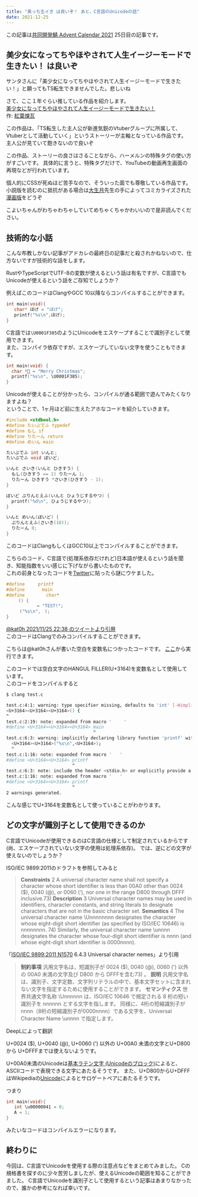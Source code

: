 ```yaml
---
title: "美っち生イき は良いぞ！ あと、C言語のUnicodeの話"
date: 2021-12-25
---
```


この記事は[共同開発鯖 Advent Calendar 2021](https://qiita.com/advent-calendar/2021/growthers) 25日目の記事です。
## 美少女になってちやほやされて人生イージーモードで生きたい！ は良いぞ
サンタさんに「美少女になってちやほやされて人生イージーモードで生きたい！」と願ってもTS転生できませんでした。悲しいね

さて、ここ１年ぐらい推している作品を紹介します。  
[美少女になってちやほやされて人生イージーモードで生きたい！](https://syosetu.org/novel/217501/)  
作: [紅葉煉瓦](https://twitter.com/akaba_renga?isogp=false)  

この作品は、「TS転生した主人公が新進気鋭のVtuberグループに所属して、Vtuberとして活動していく」というストーリーが主軸となっている作品です。
主人公が見ていて飽きないので良いぞ

この作品、ストーリーの良さはさることながら、ハーメルンの特殊タグの使い方がすごいです。
具体的に言うと、特殊タグだけで、YouTubeの動画再生画面の再現などが行われています。

個人的にCSSが死ぬほど苦手なので、そういった面でも尊敬している作品です。
小説版を読むのに抵抗がある場合は[大生月](https://twitter.com/NmnmOtk)先生の手によってコミカライズされた[漫画版](https://seiga.nicovideo.jp/comic/56102?track=verticalwatch_epinfo1)をどうぞ

こよいちゃんがわちゃわちゃしていてめちゃくちゃかわいいので是非読んでください。


## 技術的な小話
こんな布教しかない記事がアドカレの最終日の記事だと殺されかねないので、仕方ないですが技術的な話をします。  

RustやTypeScriptでUTF-8の変数が使えるという話は有名ですが、C言語でもUnicodeが使えるという話をご存知でしょうか？  


例えばこのコードはClangやGCC 10以降ならコンパイルすることができます。  

```c
int main(void){
   char* ほげ = "ほげ";
   printf("%s\n",ほげ);
}
```

C言語では`\U0001F385`のようにUnicodeをエスケープすることで識別子として使用できます。  
また、コンパイラ依存ですが、エスケープしていない文字を使うこともできます。  
  
  
  

```c
int main(void) {
  char *🎅 = "Merry Christmas";
  printf("%s\n", \U0001F385);
}
```  


Unicodeが使えることが分かったら、コンパイルが通る範囲で遊んでみたくなりますよね？  
ということで、1ヶ月ほど前に生えたアホなコードを紹介していきます。  
  
```c
#include <stdbool.h>
#define たいぷでふ typedef
#define もし if
#define りたーん return
#define めいん main

たいぷでふ int いんと;
たいぷでふ void ぼいど;

いんと さいき(いんと ひきすう) {
  もし(ひきすう == 1) りたーん 1;
  りたーん ひきすう *さいき(ひきすう - 1);
}

ぼいど ぷりんとえふ(いんと ひょうじするやつ) {
  printf("%d\n", ひょうじするやつ);
}

いんと めいん(ぼいど) {
  ぷりんとえふ(さいき(10));
  りたーん 0;
}
```
  
このコードはClangもしくはGCC10以上でコンパイルすることができます。

こちらのコード、C言語で(処理系依存だけれど)日本語が使えるという話を聞き、知能指数をいい感じに下げながら書いたものです。  
これの前身となったコードを[Twitter](https://twitter.com/yuki_yuigishi/status/1463394403683160067?s=20)に貼ったら謎にウケました。


```c
#define ㅤㅤ printf
#define ㅤㅤㅤ main
#define ㅤㅤㅤㅤ char*
ㅤㅤㅤ() {
  ㅤㅤㅤㅤ ㅤ = "TEST!";
  ㅤㅤ("%s\n",ㅤ);
}
```
[@kat0h 2021/11/25 22:38 のツイートより引用  ](https://twitter.com/kat0h/status/1463864756654071816?isogp=false)  
このコードはClangでのみコンパイルすることができます。  

こちらは@kat0hさんが書いた空白を変数名につかったコードです。 [ここ](https://paiza.io/projects/9Mjar0LlF2FMnU_4_Xzf_Q)から実行できます。  

このコードでは空白文字のHANGUL FILLER(U+3164)を変数名として使用しています。  
このコードをコンパイルすると  
```bash
$ clang test.c

test.c:4:1: warning: type specifier missing, defaults to 'int' [-Wimplicit-int]
<U+3164><U+3164><U+3164>() {
^
test.c:2:19: note: expanded from macro 'ㅤㅤㅤ'
#define <U+3164><U+3164><U+3164> main
                                 ^
test.c:6:3: warning: implicitly declaring library function 'printf' with type 'int (const char *, ...)' [-Wimplicit-function-declaration]
  <U+3164><U+3164>("%s\n",<U+3164>);
  ^
test.c:1:16: note: expanded from macro 'ㅤㅤ'
#define <U+3164><U+3164> printf
                         ^
test.c:6:3: note: include the header <stdio.h> or explicitly provide a declaration for 'printf'
test.c:1:16: note: expanded from macro 'ㅤㅤ'
#define <U+3164><U+3164> printf
                         ^
2 warnings generated.
```
  
こんな感じでU+3164を変数名として使っていることがわかります。  

## どの文字が識別子として使用できるのか  
C言語でUnicodeが使用できるのはC言語の仕様として制定されているからです(尚、エスケープされていない文字の使用は処理系依存)。
では、逆にどの文字が使えないのでしょうか？

ISO/IEC 9899:2011のドラフトを参照してみると
> **Constraints**
> 2 A universal character name shall not specify a character whose short identifier is less than
> 00A0 other than 0024 ($), 0040 (@), or 0060 (‘), nor one in the range D800 through
> DFFF inclusive.73)
> **Description**
> 3 Universal character names may be used in identifiers, character constants, and string
> literals to designate characters that are not in the basic character set.
> **Semantics**
> 4 The universal character name \Unnnnnnnn designates the character whose eight-digit
> short identifier (as specified by ISO/IEC 10646) is nnnnnnnn.
> 74) Similarly, the universal
> character name \unnnn designates the character whose four-digit short identifier is nnnn
> (and whose eight-digit short identifier is 0000nnnn).  

「[ISO/IEC 9899:2011 N1570](http://www.open-std.org/jtc1/sc22/wg14/www/docs/n1570.pdf?isogp=false)  6.4.3 Universal character nemes」より引用  


> **制約事項**
> 汎用文字名は，短識別子が 0024 ($), 0040 (@), 0060 (') 以外の 00A0 未満の文字及び D800 から DFFFを含む73) 。
> **説明**
> 汎用文字名は、識別子、文字定数、文字列リテラルの中で、基本文字セットに含まれない文字を指定するために使用することができます。
> **セマンティクス**
> 世界共通文字名称 \Unnnnnn は、ISO/IEC 10646 で規定される 8 桁の短い識別子を nnnnnn とする文字を指します。
>  同様に、4桁の短縮識別子がnnnn（8桁の短縮識別子が0000nnnn）である文字を、Universal Character Name \unnnn で指定します。

DeepLによって翻訳

U+0024 ($), U+0040 (@), U+0060 (') 以外の U+00A0 未満の文字とU+D800 から U+DFFFまでは使えないようです。

U+00A0未満のUnicodeは[基本ラテン文字 (Unicodeのブロック)](https://ja.wikipedia.org/wiki/%E5%9F%BA%E6%9C%AC%E3%83%A9%E3%83%86%E3%83%B3%E6%96%87%E5%AD%97_(Unicode%E3%81%AE%E3%83%96%E3%83%AD%E3%83%83%E3%82%AF?isogp=false))によると、ASCIIコードで表現できる文字にあたるそうです。
また、U+D800からU+DFFFはWikipediaの[Unicode](https://ja.wikipedia.org/wiki/Unicode#%E3%82%B5%E3%83%AD%E3%82%B2%E3%83%BC%E3%83%88%E3%83%9A%E3%82%A2?isogp=false)によるとサロゲートペアにあたるそうです。

つまり
```c
int main(void){
   int \u00000041 = 0;
   A = 1;
}
```
みたいなコードはコンパイルエラーになります。

## 終わりに
今回は、C言語でUnicodeを使用する際の注意点などをまとめてみました。
Cの規格書を探すのに少々苦労しましたが、使えるUnicodeの範囲を知ることができました。
C言語でUnicodeを識別子として使用するという記事はあまりなかったので、誰かの参考になれば幸いです。


